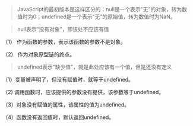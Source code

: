 > JavaScript的最初版本是这样区分的：null是一个表示"无"的对象，转为数值时为0；undefined是一个表示"无"的原始值，转为数值时为NaN。

> null表示"没有对象"，即该处不应该有值

（1） 作为函数的参数，表示该函数的参数不是对象。

（2） 作为对象原型链的终点。

> undefined表示"缺少值"，就是此处应该有一个值，但是还没有定义

（1）变量被声明了，但没有赋值时，就等于undefined。

（2) 调用函数时，应该提供的参数没有提供，该参数等于undefined。

（3）对象没有赋值的属性，该属性的值为undefined。

（4）函数没有返回值时，默认返回undefined。